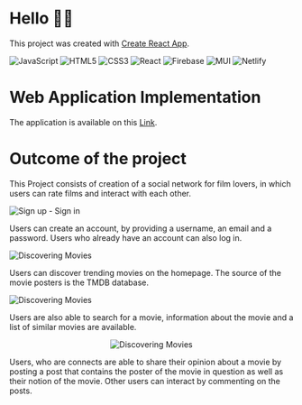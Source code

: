 # Hello 👋🏽

This project was created with [Create React App](https://github.com/facebook/create-react-app).

![JavaScript](https://img.shields.io/badge/javascript-%23323330.svg?style=for-the-badge&logo=javascript&logoColor=%23F7DF1E) ![HTML5](https://img.shields.io/badge/html5-%23E34F26.svg?style=for-the-badge&logo=html5&logoColor=white) ![CSS3](https://img.shields.io/badge/css3-%231572B6.svg?style=for-the-badge&logo=css3&logoColor=white) ![React](https://img.shields.io/badge/react-%2320232a.svg?style=for-the-badge&logo=react&logoColor=%2361DAFB) ![Firebase](https://img.shields.io/badge/firebase-%23039BE5.svg?style=for-the-badge&logo=firebase) ![MUI](https://img.shields.io/badge/MUI-%230081CB.svg?style=for-the-badge&logo=mui&logoColor=white) ![Netlify](https://img.shields.io/badge/netlify-%23000000.svg?style=for-the-badge&logo=netlify&logoColor=#00C7B7)

# Web Application Implementation
The application is available on this [Link](https://projektda.netlify.app/posts).

# Outcome of the project

This Project consists of creation of a social network for film lovers, in which users can rate films and interact with each other.

<img alt="Sign up - Sign in" src="https://i.postimg.cc/cHJLgrwZ/Capture-d-cran-2022-07-31-11-35-39.png">

Users can create an account, by providing a username, an email and a password. 
Users who already have an account can also log in.

<img alt="Discovering Movies" src="https://i.postimg.cc/PJgXRycr/webApp.png">

Users can discover trending movies on the homepage. The source of the movie posters is the TMDB database.

<img alt="Discovering Movies" src="https://i.postimg.cc/rs0yj3fP/Capture-d-cran-2022-07-31-11-36-28.png">

Users are also able to search for a movie, information about the movie and a list of similar movies are available.

<p align = "center">
<img align ="center" alt="Discovering Movies" src="https://i.postimg.cc/Yq9y3QMW/Capture-d-cran-2022-07-31-16-28-16.png">
</p>

 Users, who are connects are able to share their opinion about a movie by posting a post that contains the poster of the movie in question as well as their notion of the movie.
Other users can interact by commenting on the posts.

















